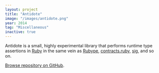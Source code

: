 ```yaml
---
layout: project
title: "Antidote"
image: "/images/antidote.png"
year: 2014
tag: "Miscellaneous"
inactive: true
---
```


Antidote is a small, highly experimental library that performs runtime type
assertions in [Ruby](https://www.ruby-lang.org/en/) in the same vein as
[Rubype](https://github.com/gogotanaka/Rubype),
[contracts.ruby](https://github.com/egonSchiele/contracts.ruby),
[sig](https://github.com/janlelis/sig), and so on.

[Browse repository on GitHub](https://github.com/majjoha/antidote).
